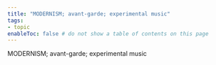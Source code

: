 ```yaml
---
title: "MODERNISM; avant-garde; experimental music"
tags:
- topic     
enableToc: false # do not show a table of contents on this page
---
```


MODERNISM; avant-garde; experimental music